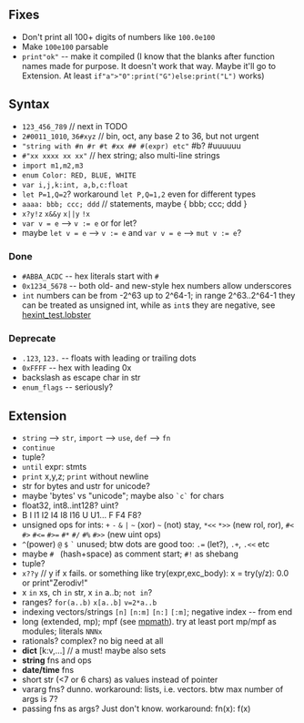 ## Fixes

* Don't print all 100+ digits of numbers like `100.0e100`
* Make `100e100` parsable
* `print"ok"` -- make it compiled (I know that the blanks after function names made for purpose. It doesn't work that way. Maybe it'll go to Extension. At least `if"a">"0":print("G")else:print("L")` works)

## Syntax

* `123_456_789` // next in TODO
* `2#0011_1010`, `36#xyz` // bin, oct, any base 2 to 36, but not urgent
* `"string with #n #r #t #xx ## #(expr) etc"` #b? #uuuuuu
* `#"xx xxxx xx xx"` // hex string; also multi-line strings
* `import m1,m2,m3`
* `enum Color: RED, BLUE, WHITE`
* `var i,j,k:int, a,b,c:float`
* `let P=1,Q=2`? workaround `let P,Q=1,2` even for different types
* `aaaa: bbb; ccc; ddd` // statements, maybe { bbb; ccc; ddd }
* `x?y!z` `x&&y` `x||y` `!x`
* `var v = e` --> `v := e` or for let?
* maybe `let v = e` --> `v := e` and `var v = e` --> `mut v := e`?

### Done

* `#ABBA_ACDC` -- hex literals start with `#`
* `0x1234_5678` -- both old- and new-style hex numbers allow underscores
* `int` numbers can be from -2^63 up to 2^64-1; in range 2^63..2^64-1 they can be treated as unsigned int, while as `int`s they are negative, see [hexint\_test.lobster](tests/hexint_test.lobster)

### Deprecate

* `.123`, `123.` -- floats with leading or trailing dots
* `0xFFFF` -- hex with leading 0x
* backslash as escape char in str
* `enum_flags` -- seriously?

## Extension

* `string` --> `str`, `import` --> `use`, `def` --> `fn`
* `continue`
* tuple?
* `until` expr: stmts
* `print` x,y,z; `print` without newline
* str for bytes and ustr for unicode?
* maybe 'bytes' vs "unicode"; maybe also ``` `c` ``` for chars
* float32, int8..int128? uint?
* B I I1 I2 I4 I8 I16 U U1... F F4 F8?
* unsigned ops for ints: `+` `-` `&` `|` `~` (xor) `~` (not) stay, `*<<` `*>>` (new rol, ror), `#<` `#>` `#<=` `#>=` `#*` `#/` `#%` `#>>` (new uint ops)
* `^`(power) `@` `$` ``` ` ``` unused; btw dots are good too: `.=` (let?), `.+`, `.<<` etc
* maybe `# ` (hash+space) as comment start; `#!` as shebang
* tuple?
* `x??y` // y if x fails. or something like try(expr,exc_body): x = try(y/z): 0.0 or print"Zerodiv!"
* x `in` xs, ch `in` str, x `in` a..b; `not in`?
* ranges? `for(a..b)` `x[a..b]` `v=2*a..b`
* indexing vectors/strings `[n]` `[n:m]` `[n:]` `[:m]`; negative index -- from end
* long (extended, mp); mpf (see [mpmath](https://github.com/mpmath/mpmath)). try at least port mp/mpf as modules; literals `NNNx`
* rationals? complex? no big need at all
* **dict** [k:v,...] // a must! maybe also sets
* **string** fns and ops
* **date/time** fns
* short str (<7 or 6 chars) as values instead of pointer
* vararg fns? dunno. workaround: lists, i.e. vectors. btw max number of args is 7?
* passing fns as args? Just don't know. workaround: fn(x): f(x)
